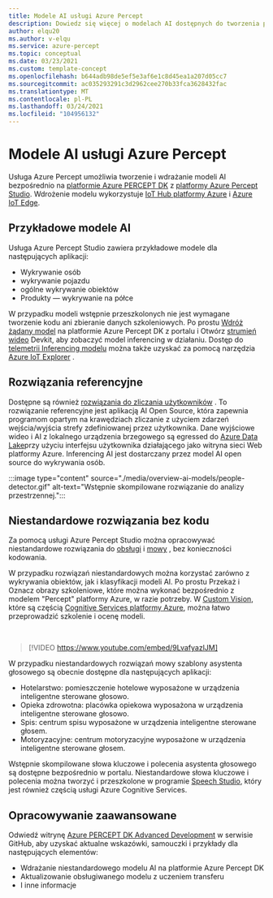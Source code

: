 ```yaml
---
title: Modele AI usługi Azure Percept
description: Dowiedz się więcej o modelach AI dostępnych do tworzenia prototypów i wdrażania
author: elqu20
ms.author: v-elqu
ms.service: azure-percept
ms.topic: conceptual
ms.date: 03/23/2021
ms.custom: template-concept
ms.openlocfilehash: b644adb98de5ef5e3af6e1c8d45ea1a207d05cc7
ms.sourcegitcommit: ac035293291c3d2962cee270b33fca3628432fac
ms.translationtype: MT
ms.contentlocale: pl-PL
ms.lasthandoff: 03/24/2021
ms.locfileid: "104956132"
---
```

# <a name="azure-percept-ai-models"></a>Modele AI usługi Azure Percept

Usługa Azure Percept umożliwia tworzenie i wdrażanie modeli AI bezpośrednio na [platformie Azure PERCEPT DK](./overview-azure-percept-dk.md) z [platformy Azure Percept Studio](https://go.microsoft.com/fwlink/?linkid=2135819). Wdrożenie modelu wykorzystuje [IoT Hub platformy Azure](https://azure.microsoft.com/services/iot-hub/) i [Azure IoT Edge](https://azure.microsoft.com/services/iot-edge/#iotedge-overview).

## <a name="sample-ai-models"></a>Przykładowe modele AI

Usługa Azure Percept Studio zawiera przykładowe modele dla następujących aplikacji:

- Wykrywanie osób
- wykrywanie pojazdu
- ogólne wykrywanie obiektów
- Produkty — wykrywanie na półce

W przypadku modeli wstępnie przeszkolonych nie jest wymagane tworzenie kodu ani zbieranie danych szkoleniowych. Po prostu [Wdróż żądany model](./how-to-deploy-model.md) na platformie Azure Percept DK z portalu i Otwórz [strumień wideo](./how-to-view-video-stream.md) Devkit, aby zobaczyć model inferencing w działaniu. Dostęp do [telemetrii Inferencing modelu](./how-to-view-telemetry.md) można także uzyskać za pomocą narzędzia [Azure IoT Explorer](https://github.com/Azure/azure-iot-explorer/releases) .

## <a name="reference-solutions"></a>Rozwiązania referencyjne

Dostępne są również [rozwiązania do zliczania użytkowników](https://github.com/microsoft/Azure-Percept-Reference-Solutions/tree/main/people-detection-app) . To rozwiązanie referencyjne jest aplikacją AI Open Source, która zapewnia programom opartym na krawędziach zliczanie z użyciem zdarzeń wejścia/wyjścia strefy zdefiniowanej przez użytkownika. Dane wyjściowe wideo i AI z lokalnego urządzenia brzegowego są egressed do [Azure Data Lake](https://azure.microsoft.com/solutions/data-lake/)przy użyciu interfejsu użytkownika działającego jako witryna sieci Web platformy Azure. Inferencing AI jest dostarczany przez model AI open source do wykrywania osób.

:::image type="content" source="./media/overview-ai-models/people-detector.gif" alt-text="Wstępnie skompilowane rozwiązanie do analizy przestrzennej.":::

## <a name="custom-no-code-solutions"></a>Niestandardowe rozwiązania bez kodu

Za pomocą usługi Azure Percept Studio można opracowywać niestandardowe rozwiązania do [obsługi](./tutorial-nocode-vision.md) i [mowy](./tutorial-no-code-speech.md) , bez konieczności kodowania.

W przypadku rozwiązań niestandardowych można korzystać zarówno z wykrywania obiektów, jak i klasyfikacji modeli AI. Po prostu Przekaż i Oznacz obrazy szkoleniowe, które można wykonać bezpośrednio z modelem "Percept" platformy Azure, w razie potrzeby. W [Custom Vision](https://www.customvision.ai/), które są częścią [Cognitive Services platformy Azure](https://azure.microsoft.com/services/cognitive-services/#overview), można łatwo przeprowadzić szkolenie i ocenę modeli.

</br>

> [!VIDEO https://www.youtube.com/embed/9LvafyazlJM]

W przypadku niestandardowych rozwiązań mowy szablony asystenta głosowego są obecnie dostępne dla następujących aplikacji:

- Hotelarstwo: pomieszczenie hotelowe wyposażone w urządzenia inteligentne sterowane głosowo.
- Opieka zdrowotna: placówka opiekowa wyposażona w urządzenia inteligentne sterowane głosowo.
- Spis: centrum spisu wyposażone w urządzenia inteligentne sterowane głosem.
- Motoryzacyjne: centrum motoryzacyjne wyposażone w urządzenia inteligentne sterowane głosem.

Wstępnie skompilowane słowa kluczowe i polecenia asystenta głosowego są dostępne bezpośrednio w portalu. Niestandardowe słowa kluczowe i polecenia można tworzyć i przeszkolone w programie [Speech Studio](https://speech.microsoft.com/), który jest również częścią usługi Azure Cognitive Services.

## <a name="advanced-development"></a>Opracowywanie zaawansowane

Odwiedź witrynę [Azure PERCEPT DK Advanced Development](https://github.com/microsoft/azure-percept-advanced-development) w serwisie GitHub, aby uzyskać aktualne wskazówki, samouczki i przykłady dla następujących elementów:

- Wdrażanie niestandardowego modelu AI na platformie Azure Percept DK
- Aktualizowanie obsługiwanego modelu z uczeniem transferu
- I inne informacje
